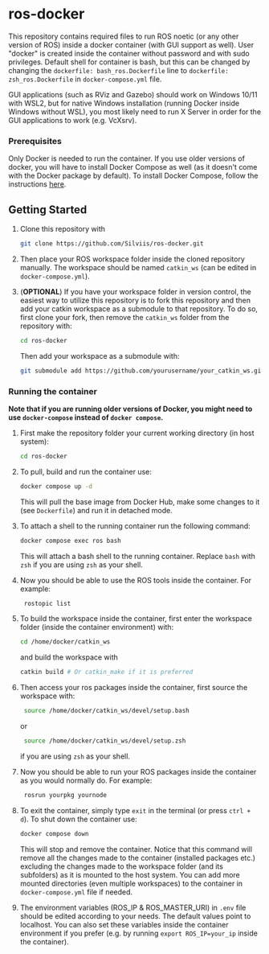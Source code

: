 # ros-docker
This repository contains required files to run ROS noetic (or any other version of ROS) inside a docker container (with GUI support as well). User "docker" is created inside the container without password and with sudo privileges. Default shell for container is bash, but this can be changed by changing the `dockerfile: bash_ros.Dockerfile` line to `dockerfile: zsh_ros.Dockerfile` in `docker-compose.yml` file.

GUI applications (such as RViz and Gazebo) should work on Windows 10/11 with WSL2, but for native Windows installation (running Docker inside Windows without WSL), you most likely need to run X Server in order for the GUI applications to work (e.g. VcXsrv).


### Prerequisites

Only Docker is needed to run the container. If you use older versions of docker, you will have to install Docker Compose as well (as it doesn't come with the Docker package by default). To install Docker Compose, follow the instructions [here](https://docs.docker.com/compose/install/).

## Getting Started

1. Clone this repository with
   ```sh
   git clone https://github.com/Silviis/ros-docker.git
   ```

2. Then place your ROS workspace folder inside the cloned repository manually. The workspace should be named `catkin_ws` (can be edited in `docker-compose.yml`). 

3. (**OPTIONAL**) If you have your workspace folder in version control, the easiest way to utilize this repository is to fork this repository and then add your catkin workspace as a submodule to that     repository. To do so, first clone your fork, then remove the `catkin_ws` folder from the repository with:
      ```sh
      cd ros-docker
      ```

      Then add your workspace as a submodule with:
      ```sh
      git submodule add https://github.com/yourusername/your_catkin_ws.git catkin_ws
      ```
   



### Running the container

**Note that if you are running older versions of Docker, you might need to use `docker-compose` instead of `docker compose`.**
1. First make the repository folder your current working directory (in host system):
   ```sh
   cd ros-docker
   ```


2. To pull, build and run the container use:
   ```sh
   docker compose up -d
   ```

   This will pull the base image from Docker Hub, make some changes to it (see `Dockerfile`) and run it in detached mode.

3. To attach a shell to the running container run the following command:
   ```sh
   docker compose exec ros bash
   ```
   This will attach a bash shell to the running container. Replace `bash` with `zsh` if you are using `zsh` as your shell.
   

4. Now you should be able to use the ROS tools inside the container. For example:
   ```sh
    rostopic list
   ```

5. To build the workspace inside the container, first enter the workspace folder (inside the container environment) with:
   ```sh
   cd /home/docker/catkin_ws
   ```
   and build the workspace with
   ```sh
   catkin build # Or catkin_make if it is preferred
   ```

6. Then access your ros packages inside the container, first source the workspace with:
   ```sh
    source /home/docker/catkin_ws/devel/setup.bash
   ```
   or 
   ```sh
    source /home/docker/catkin_ws/devel/setup.zsh
   ```  
    if you are using `zsh` as your shell.

7. Now you should be able to run your ROS packages inside the container as you would normally do. For example:
   ```sh
    rosrun yourpkg yournode
   ```

8. To exit the container, simply type `exit` in the terminal (or press `ctrl + d`). To shut down the container use:
   ```sh
   docker compose down
   ```
   This will stop and remove the container. Notice that this command will remove all the changes made to the container (installed packages etc.) excluding the changes made to the workspace folder (and its subfolders) as it is mounted to the host system. You can add more mounted directories (even multiple workspaces) to the container in `docker-compose.yml` file if needed.

9. The environment variables (ROS_IP & ROS_MASTER_URI) in `.env` file should be edited according to your needs. The default values point to localhost. You can also set these variables inside the container environment if you prefer (e.g. by running `export ROS_IP=your_ip` inside the container).
